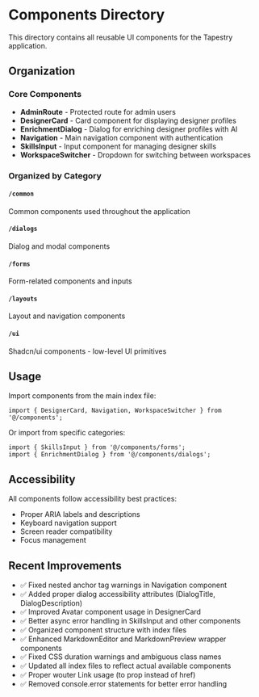 # Components Directory

This directory contains all reusable UI components for the Tapestry application.

## Organization

### Core Components
- **AdminRoute** - Protected route for admin users
- **DesignerCard** - Card component for displaying designer profiles
- **EnrichmentDialog** - Dialog for enriching designer profiles with AI
- **Navigation** - Main navigation component with authentication
- **SkillsInput** - Input component for managing designer skills
- **WorkspaceSwitcher** - Dropdown for switching between workspaces

### Organized by Category

#### `/common`
Common components used throughout the application

#### `/dialogs`
Dialog and modal components

#### `/forms`
Form-related components and inputs

#### `/layouts`
Layout and navigation components

#### `/ui`
Shadcn/ui components - low-level UI primitives

## Usage

Import components from the main index file:

```tsx
import { DesignerCard, Navigation, WorkspaceSwitcher } from '@/components';
```

Or import from specific categories:

```tsx
import { SkillsInput } from '@/components/forms';
import { EnrichmentDialog } from '@/components/dialogs';
```

## Accessibility

All components follow accessibility best practices:
- Proper ARIA labels and descriptions
- Keyboard navigation support
- Screen reader compatibility
- Focus management

## Recent Improvements

- ✅ Fixed nested anchor tag warnings in Navigation component
- ✅ Added proper dialog accessibility attributes (DialogTitle, DialogDescription)
- ✅ Improved Avatar component usage in DesignerCard
- ✅ Better async error handling in SkillsInput and other components
- ✅ Organized component structure with index files
- ✅ Enhanced MarkdownEditor and MarkdownPreview wrapper components
- ✅ Fixed CSS duration warnings and ambiguous class names
- ✅ Updated all index files to reflect actual available components
- ✅ Proper wouter Link usage (to prop instead of href)
- ✅ Removed console.error statements for better error handling